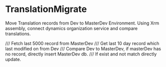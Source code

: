 # TranslationMigrate
Move Translation records from Dev to MasterDev Environment.
Using Xrm assembly, connect dynamics organization service and compare translations.

/// Fetch last 5000 record from MasterDev
/// Get last 10 day record which last modified on from Dev
/// Compare Dev to MasterDev, if masterDev has no record, directly insert MasterDev db. 
/// If exist and not match directly update.
